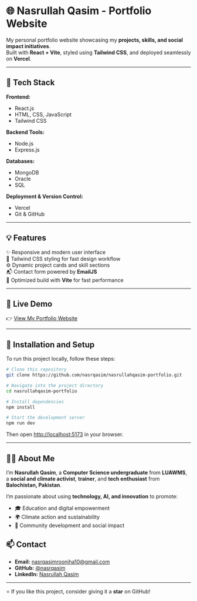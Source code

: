 # 🌐 Nasrullah Qasim - Portfolio Website

My personal portfolio website showcasing my **projects, skills, and social impact initiatives**.  
Built with **React + Vite**, styled using **Tailwind CSS**, and deployed seamlessly on **Vercel**.

---

## 🚀 Tech Stack

**Frontend:**
- React.js  
- HTML, CSS, JavaScript  
- Tailwind CSS  

**Backend Tools:**
- Node.js  
- Express.js  

**Databases:**
- MongoDB  
- Oracle  
- SQL  

**Deployment & Version Control:**
- Vercel  
- Git & GitHub  

---

## 💡 Features

✨ Responsive and modern user interface  
🎨 Tailwind CSS styling for fast design workflow  
⚙️ Dynamic project cards and skill sections  
📬 Contact form powered by **EmailJS**  
🚀 Optimized build with **Vite** for fast performance  

---

## 🔗 Live Demo

👉 [View My Portfolio Website](https://nasrullahqasim-portfolio.vercel.app)

---

## 🧰 Installation and Setup

To run this project locally, follow these steps:

```bash
# Clone this repository
git clone https://github.com/nasrqasim/nasrullahqasim-portfolio.git

# Navigate into the project directory
cd nasrullahqasim-portfolio

# Install dependencies
npm install

# Start the development server
npm run dev
````

Then open [http://localhost:5173](http://localhost:5173) in your browser.

---

## 🧑‍💻 About Me

I’m **Nasrullah Qasim**, a **Computer Science undergraduate** from **LUAWMS**,
a **social and climate activist**, **trainer**, and **tech enthusiast** from **Balochistan, Pakistan**.

I’m passionate about using **technology, AI, and innovation** to promote:

* 🎓 Education and digital empowerment
* 🌍 Climate action and sustainability
* 💪 Community development and social impact

## 📫 Contact

* **Email:** [nasrqasimroonjha10@gmail.com](mailto:nasrqasimroonjha10@gmail.com)
* **GitHub:** [@nasrqasim](https://github.com/nasrqasim)
* **LinkedIn:** [Nasrullah Qasim](https://www.linkedin.com/in/nasrullahqasim)

---

⭐ If you like this project, consider giving it a **star** on GitHub!

 
